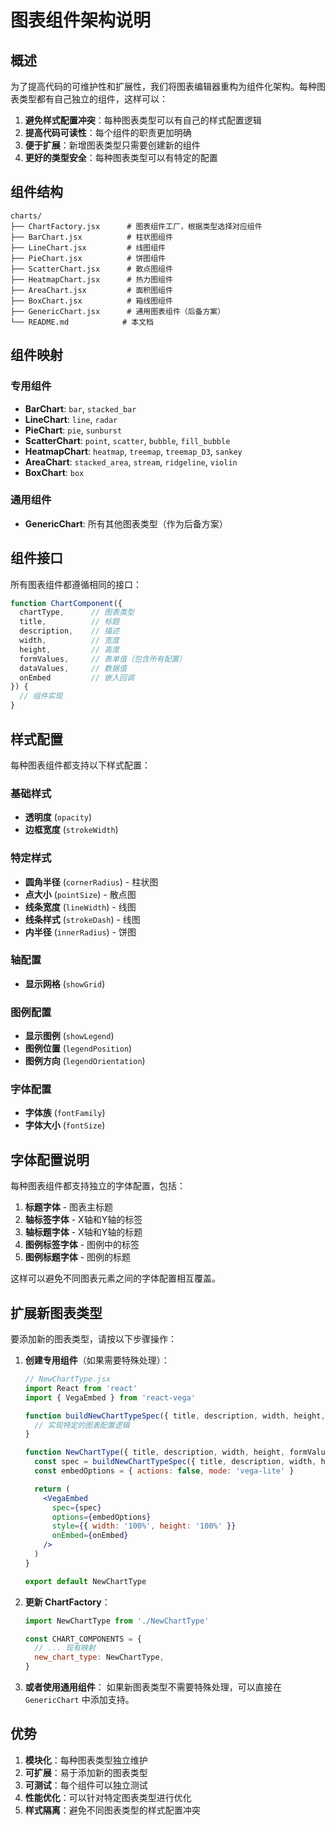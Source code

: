 # 图表组件架构说明

## 概述

为了提高代码的可维护性和扩展性，我们将图表编辑器重构为组件化架构。每种图表类型都有自己独立的组件，这样可以：

1. **避免样式配置冲突**：每种图表类型可以有自己的样式配置逻辑
2. **提高代码可读性**：每个组件的职责更加明确
3. **便于扩展**：新增图表类型只需要创建新的组件
4. **更好的类型安全**：每种图表类型可以有特定的配置

## 组件结构

```
charts/
├── ChartFactory.jsx      # 图表组件工厂，根据类型选择对应组件
├── BarChart.jsx          # 柱状图组件
├── LineChart.jsx         # 线图组件
├── PieChart.jsx          # 饼图组件
├── ScatterChart.jsx      # 散点图组件
├── HeatmapChart.jsx      # 热力图组件
├── AreaChart.jsx         # 面积图组件
├── BoxChart.jsx          # 箱线图组件
├── GenericChart.jsx      # 通用图表组件（后备方案）
└── README.md            # 本文档
```

## 组件映射

### 专用组件
- **BarChart**: `bar`, `stacked_bar`
- **LineChart**: `line`, `radar`
- **PieChart**: `pie`, `sunburst`
- **ScatterChart**: `point`, `scatter`, `bubble`, `fill_bubble`
- **HeatmapChart**: `heatmap`, `treemap`, `treemap_D3`, `sankey`
- **AreaChart**: `stacked_area`, `stream`, `ridgeline`, `violin`
- **BoxChart**: `box`

### 通用组件
- **GenericChart**: 所有其他图表类型（作为后备方案）

## 组件接口

所有图表组件都遵循相同的接口：

```jsx
function ChartComponent({ 
  chartType,      // 图表类型
  title,          // 标题
  description,    // 描述
  width,          // 宽度
  height,         // 高度
  formValues,     // 表单值（包含所有配置）
  dataValues,     // 数据值
  onEmbed         // 嵌入回调
}) {
  // 组件实现
}
```

## 样式配置

每种图表组件都支持以下样式配置：

### 基础样式
- **透明度** (`opacity`)
- **边框宽度** (`strokeWidth`)

### 特定样式
- **圆角半径** (`cornerRadius`) - 柱状图
- **点大小** (`pointSize`) - 散点图
- **线条宽度** (`lineWidth`) - 线图
- **线条样式** (`strokeDash`) - 线图
- **内半径** (`innerRadius`) - 饼图

### 轴配置
- **显示网格** (`showGrid`)

### 图例配置
- **显示图例** (`showLegend`)
- **图例位置** (`legendPosition`)
- **图例方向** (`legendOrientation`)

### 字体配置
- **字体族** (`fontFamily`)
- **字体大小** (`fontSize`)



## 字体配置说明

每种图表组件都支持独立的字体配置，包括：

1. **标题字体** - 图表主标题
2. **轴标签字体** - X轴和Y轴的标签
3. **轴标题字体** - X轴和Y轴的标题
4. **图例标签字体** - 图例中的标签
5. **图例标题字体** - 图例的标题

这样可以避免不同图表元素之间的字体配置相互覆盖。

## 扩展新图表类型

要添加新的图表类型，请按以下步骤操作：

1. **创建专用组件**（如果需要特殊处理）：
   ```jsx
   // NewChartType.jsx
   import React from 'react'
   import { VegaEmbed } from 'react-vega'
   
   function buildNewChartTypeSpec({ title, description, width, height, formValues, dataValues }) {
     // 实现特定的图表配置逻辑
   }
   
   function NewChartType({ title, description, width, height, formValues, dataValues, onEmbed }) {
     const spec = buildNewChartTypeSpec({ title, description, width, height, formValues, dataValues })
     const embedOptions = { actions: false, mode: 'vega-lite' }
   
     return (
       <VegaEmbed 
         spec={spec} 
         options={embedOptions} 
         style={{ width: '100%', height: '100%' }} 
         onEmbed={onEmbed} 
       />
     )
   }
   
   export default NewChartType
   ```

2. **更新 ChartFactory**：
   ```jsx
   import NewChartType from './NewChartType'
   
   const CHART_COMPONENTS = {
     // ... 现有映射
     new_chart_type: NewChartType,
   }
   ```

3. **或者使用通用组件**：
   如果新图表类型不需要特殊处理，可以直接在 `GenericChart` 中添加支持。

## 优势

1. **模块化**：每种图表类型独立维护
2. **可扩展**：易于添加新的图表类型
3. **可测试**：每个组件可以独立测试
4. **性能优化**：可以针对特定图表类型进行优化
5. **样式隔离**：避免不同图表类型的样式配置冲突
